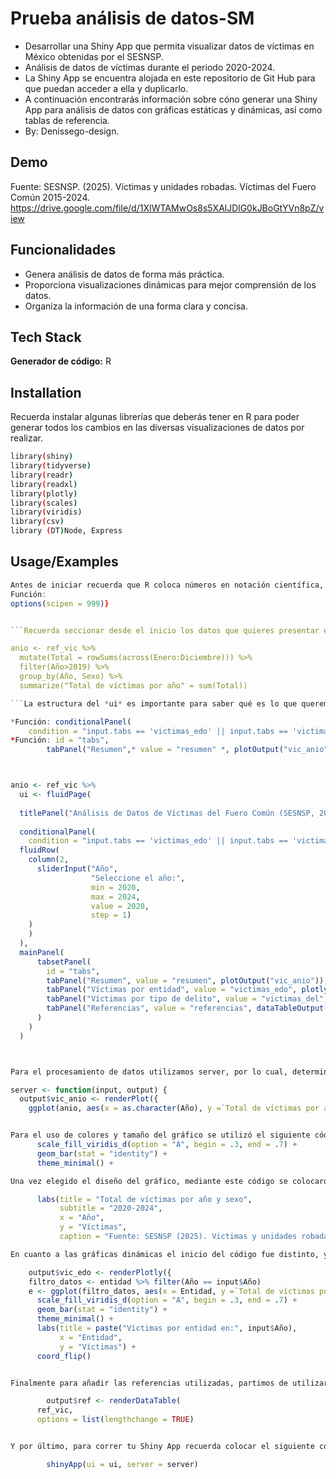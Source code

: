 
# Prueba análisis de datos-SM

- Desarrollar una Shiny App que permita visualizar datos de víctimas en México obtenidas por el SESNSP.
- Análisis de datos de víctimas durante el periodo 2020-2024.
- La Shiny App se encuentra alojada en este repositorio de Git Hub para que puedan acceder a ella y duplicarlo.
- A continuación encontrarás información sobre cóno generar una Shiny App para análisis de datos con gráficas estáticas y dinámicas, así como tablas de referencia.
- By: Denissego-design.

## Demo

Fuente: SESNSP. (2025). Víctimas y unidades robadas. Víctimas del Fuero Común 2015-2024.
https://drive.google.com/file/d/1XIWTAMwOs8s5XAlJDlG0kJBoGtYVn8pZ/view 
## Funcionalidades

- Genera análisis de datos de forma más práctica. 
- Proporciona visualizaciones dinámicas para mejor comprensión de los datos.
- Organiza la información de una forma clara y concisa.



## Tech Stack

**Generador de código:** R





## Installation

Recuerda instalar algunas librerías que deberás tener en R para poder generar todos los cambios en las diversas visualizaciones de datos por realizar.

```bash
library(shiny)
library(tidyverse)
library(readr)
library(readxl)
library(plotly)
library(scales)
library(viridis)
library(csv)
library (DT)Node, Express
```
    
## Usage/Examples

```R
Antes de iniciar recuerda que R coloca números en notación científica, por lo cual, en el caso de las gráficas a realizar necesitamos números enteros así que, antes de inicar el código utiliza el siguiente código para cambiar la presentación de los números.
Función:
options(scipen = 999)}


```Recuerda seccionar desde el inicio los datos que quieres presentar en cada una de tus gráficas. Aquí te dejo un ejemplo de cómo hacerlo:

anio <- ref_vic %>%
  mutate(Total = rowSums(across(Enero:Diciembre))) %>%
  filter(Año>2019) %>%
  group_by(Año, Sexo) %>%
  summarize("Total de víctimas por año" = sum(Total))

```La estructura del *ui* es importante para saber qué es lo que queremos presentar en nuestra estructura gráfica por lo cual, en este caso, utilizamos algunos botones dnámicos, no obstante, debido a que no todos son gráficos dinámicos, utilizamos un comando que permite visualizar el botón dinámico solo en los espacios necesarios como se muestra en el siguiente código

*Función: conditionalPanel(
    condition = "input.tabs == 'victimas_edo' || input.tabs == 'victimas_del'",*
*Función: id = "tabs",
        tabPanel("Resumen",* value = "resumen" *, plotOutput("vic_anio")),



anio <- ref_vic %>%
  ui <- fluidPage(
  
  titlePanel("Análisis de Datos de Víctimas del Fuero Común (SESNSP, 2020-2024)"),
   
  conditionalPanel(
    condition = "input.tabs == 'victimas_edo' || input.tabs == 'victimas_del'",
  fluidRow(
    column(2,
      sliderInput("Año",
                  "Seleccione el año:",
                  min = 2020,
                  max = 2024,
                  value = 2020,
                  step = 1)
    )
    )
  ),
  mainPanel(
      tabsetPanel(
        id = "tabs",
        tabPanel("Resumen", value = "resumen", plotOutput("vic_anio")),
        tabPanel("Víctimas por entidad", value = "victimas_edo", plotlyOutput("vic_edo")),
        tabPanel("Víctimas por tipo de delito", value = "victimas_del", plotlyOutput("vic_del")),
        tabPanel("Referencias", value = "referencias", dataTableOutput("ref"))
      )
    )
  )



Para el procesamiento de datos utilizamos server, por lo cual, determinamos qué datos vamos a trabajar en cada gráfica y determinamos el diseño de los datos a presentar.

server <- function(input, output) {
  output$vic_anio <- renderPlot({
    ggplot(anio, aes(x = as.character(Año), y =`Total de víctimas por año`, fill = Sexo)) +


Para el uso de colores y tamaño del gráfico se utilizó el siguiente código: 
      scale_fill_viridis_d(option = "A", begin = .3, end = .7) +
      geom_bar(stat = "identity") +
      theme_minimal() +

Una vez elegido el diseño del gráfico, mediante este código se colocaron las leyendas que permitirán reconocer de manera clara la información presentada.

      labs(title = "Total de víctimas por año y sexo",
           subtitle = "2020-2024",
           x = "Año",
           y = "Víctimas",
           caption = "Fuente: SESNSP (2025). Victimas y unidades robadas.")

En cuanto a las gráficas dinámicas el inicio del código fue distinto, ya que en la primera utilizamos ggplot y en aquellas dinámicas se utilizó plotly como se muestra a continuación: 

    output$vic_edo <- renderPlotly({
    filtro_datos <- entidad %>% filter(Año == input$Año)
    e <- ggplot(filtro_datos, aes(x = Entidad, y =`Total de víctimas por entidad`, fill = Sexo)) +
      scale_fill_viridis_d(option = "A", begin = .3, end = .7) +
      geom_bar(stat = "identity") +
      theme_minimal() +
      labs(title = paste("Víctimas por entidad en:", input$Año),
           x = "Entidad",
           y = "Víctimas") +
      coord_flip()


Finalmente para añadir las referencias utilizadas, partimos de utilizar el siguiente código para generar una tabla dinámica para consultar la información en las gráficas presentadas.

        output$ref <- renderDataTable(
      ref_vic,
      options = list(lengthchange = TRUE)


Y por último, para correr tu Shiny App recuerda colocar el siguiente código:

        shinyApp(ui = ui, server = server)


